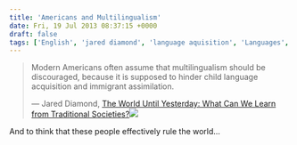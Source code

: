 ```yaml
---
title: 'Americans and Multilingualism'
date: Fri, 19 Jul 2013 08:37:15 +0000
draft: false
tags: ['English', 'jared diamond', 'language aquisition', 'Languages', 'multilingualism', 'Citation']
---
```


> Modern Americans often assume that multilingualism should be discouraged, because it is supposed to hinder child language acquisition and immigrant assimilation.
> 
> — Jared Diamond, [The World Until Yesterday: What Can We Learn from Traditional Societies?](http://www.amazon.com/gp/product/0670024813/ref=as_li_ss_tl?ie=UTF8&camp=1789&creative=390957&creativeASIN=0670024813&linkCode=as2&tag=madd0-20)![](http://ir-na.amazon-adsystem.com/e/ir?t=madd0-20&l=as2&o=1&a=0670024813)

And to think that these people effectively rule the world…